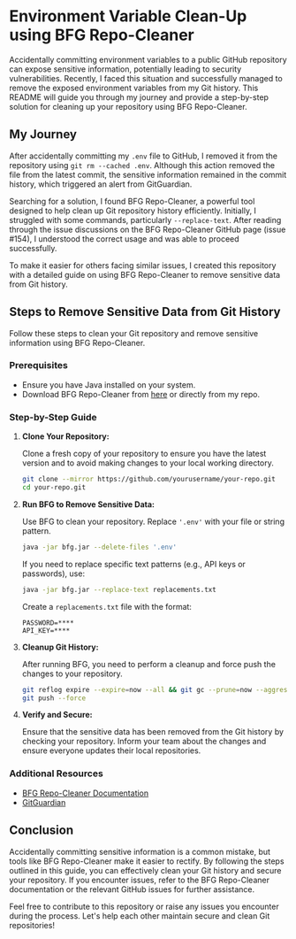 # Environment Variable Clean-Up using BFG Repo-Cleaner

Accidentally committing environment variables to a public GitHub repository can expose sensitive information, potentially leading to security vulnerabilities. Recently, I faced this situation and successfully managed to remove the exposed environment variables from my Git history. This README will guide you through my journey and provide a step-by-step solution for cleaning up your repository using BFG Repo-Cleaner.

## My Journey

After accidentally committing my `.env` file to GitHub, I removed it from the repository using `git rm --cached .env`. Although this action removed the file from the latest commit, the sensitive information remained in the commit history, which triggered an alert from GitGuardian.

Searching for a solution, I found BFG Repo-Cleaner, a powerful tool designed to help clean up Git repository history efficiently. Initially, I struggled with some commands, particularly `--replace-text`. After reading through the issue discussions on the BFG Repo-Cleaner GitHub page (issue #154), I understood the correct usage and was able to proceed successfully.

To make it easier for others facing similar issues, I created this repository with a detailed guide on using BFG Repo-Cleaner to remove sensitive data from Git history.

## Steps to Remove Sensitive Data from Git History

Follow these steps to clean your Git repository and remove sensitive information using BFG Repo-Cleaner.

### Prerequisites

- Ensure you have Java installed on your system.
- Download BFG Repo-Cleaner from [here](https://rtyley.github.io/bfg-repo-cleaner/) or directly from my repo.

### Step-by-Step Guide

1. **Clone Your Repository:**

   Clone a fresh copy of your repository to ensure you have the latest version and to avoid making changes to your local working directory.
   ```sh
   git clone --mirror https://github.com/yourusername/your-repo.git
   cd your-repo.git
   ```

2. **Run BFG to Remove Sensitive Data:**

   Use BFG to clean your repository. Replace `'.env'` with your file or string pattern.
   ```sh
   java -jar bfg.jar --delete-files '.env'
   ```

   If you need to replace specific text patterns (e.g., API keys or passwords), use:
   ```sh
   java -jar bfg.jar --replace-text replacements.txt
   ```
   Create a `replacements.txt` file with the format:
   ```
   PASSWORD=****
   API_KEY=****
   ```

3. **Cleanup Git History:**

   After running BFG, you need to perform a cleanup and force push the changes to your repository.
   ```sh
   git reflog expire --expire=now --all && git gc --prune=now --aggressive
   git push --force
   ```

4. **Verify and Secure:**

   Ensure that the sensitive data has been removed from the Git history by checking your repository. Inform your team about the changes and ensure everyone updates their local repositories.

### Additional Resources

- [BFG Repo-Cleaner Documentation](https://rtyley.github.io/bfg-repo-cleaner/)
- [GitGuardian](https://www.gitguardian.com/)

## Conclusion

Accidentally committing sensitive information is a common mistake, but tools like BFG Repo-Cleaner make it easier to rectify. By following the steps outlined in this guide, you can effectively clean your Git history and secure your repository. If you encounter issues, refer to the BFG Repo-Cleaner documentation or the relevant GitHub issues for further assistance.

Feel free to contribute to this repository or raise any issues you encounter during the process. Let's help each other maintain secure and clean Git repositories!
